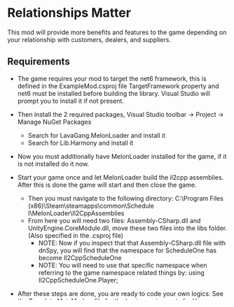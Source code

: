 # Relationships Matter
This mod will provide more benefits and features to the game depending on your relationship with customers, dealers, and suppliers.

## Requirements
- The game requires your mod to target the net6 framework, this is defined in the ExampleMod.csproj file TargetFramework property and net6 must be installed before building the library. Visual Studio will prompt you to install it if not present.
- Then install the 2 required packages, Visual Studio toolbar -> Project -> Manage NuGet Packages
  - Search for LavaGang.MelonLoader and install it
  - Search for Lib.Harmony and install it

- Now you must additionally have MelonLoader installed for the game, if it is not installed do it now.
- Start your game once and let MelonLoader build the il2cpp assemblies. After this is done the game will start and then close the game.
  - Then you must navigate to the following directory: C:\Program Files (x86)\Steam\steamapps\common\Schedule I\MelonLoader\Il2CppAssemblies
  - From here you will need two files: Assembly-CSharp.dll and UnityEngine.CoreModule.dll, move these two files into the libs folder. (Also specified in the .csproj file)
      - NOTE: Now if you inspect that that Assembly-CSharp.dll file with dnSpy, you will find that the namespace for ScheduleOne has become Il2CppScheduleOne
      - NOTE: You will need to use that specific namespace when referring to the game namespace related things by: using Il2CppScheduleOne.Player;

- After these steps are done, you are ready to code your own logics. See the Template MainMod.cs file for the basic requirements for Harmony and MelonLoader.

# Notes on Deal Process
1. Need to figure out which customer is making which request
2. Figure out how to modify request location.

## ScheduleOne.Economy.Customer

### Order of Function Calls for Creating Contract
1. MinPass
2. CheckContractGeneration
3. OfferContract (If dealer not assigned)
4. NotifyPlayerOfContract
5. SetOfferedContract (Writes contract to server)

#### Public Fields
- OfferedContractInfo

### ScheduleOne.Quests.ContractInfo
- DeliveryLocation { get; private set; } `Might not be able to change delivery location`

